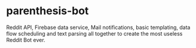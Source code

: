 # parenthesis-bot

Reddit API, Firebase data service, Mail notifications, basic templating, data flow scheduling and text parsing all together to create the most useless Reddit Bot ever.
